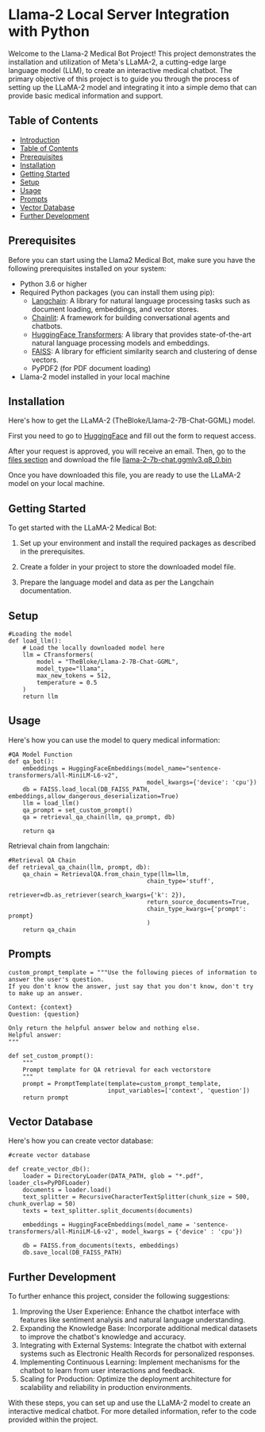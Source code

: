 # Llama-2 Local Server Integration with Python

Welcome to the Llama-2 Medical Bot Project! This project demonstrates the installation and utilization of Meta's LLaMA-2, a cutting-edge large language model (LLM), to create an interactive medical chatbot. The primary objective of this project is to guide you through the process of setting up the LLaMA-2 model and integrating it into a simple demo that can provide basic medical information and support.

## Table of Contents

- [Introduction](#llama2-local-server-integration-with-python)
- [Table of Contents](#table-of-contents)
- [Prerequisites](#prerequisites)
- [Installation](#installation)
- [Getting Started](#getting-started)
- [Setup](#setup)
- [Usage](#usage)
- [Prompts](#prompts)
- [Vector Database](#vector-database)
- [Further Development](#further-development)

## Prerequisites

Before you can start using the Llama2 Medical Bot, make sure you have the following prerequisites installed on your system:

- Python 3.6 or higher
- Required Python packages (you can install them using pip):
  - [Langchain](https://www.langchain.com/): A library for natural language processing tasks such as document loading, embeddings, and vector stores.
  - [Chainlit](https://github.com/langchain/chainlit): A framework for building conversational agents and chatbots.
  - [HuggingFace Transformers](https://github.com/huggingface/transformers): A library that provides state-of-the-art natural language processing models and embeddings.
  - [FAISS](https://github.com/facebookresearch/faiss): A library for efficient similarity search and clustering of dense vectors.
  - PyPDF2 (for PDF document loading)
- Llama-2 model installed in your local machine

## Installation

Here's how to get the LLaMA-2 (TheBloke/Llama-2-7B-Chat-GGML) model.

First you need to go to [HuggingFace](#https://huggingface.co/TheBloke/Llama-2-7B-Chat-GGML) and fill out the form to request access.

After your request is approved, you will receive an email. Then, go to the [files section](#https://huggingface.co/TheBloke/Llama-2-7B-Chat-GGML/tree/main) and download the file [llama-2-7b-chat.ggmlv3.q8_0.bin](#https://huggingface.co/TheBloke/Llama-2-7B-Chat-GGML/blob/main/llama-2-7b-chat.ggmlv3.q8_0.bin)

Once you have downloaded this file, you are ready to use the LLaMA-2 model on your local machine.

## Getting Started

To get started with the LLaMA-2 Medical Bot:

1. Set up your environment and install the required packages as described in the prerequisites.

2. Create a folder in your project to store the downloaded model file.

3. Prepare the language model and data as per the Langchain documentation.

## Setup

```
#Loading the model
def load_llm():
    # Load the locally downloaded model here
    llm = CTransformers(
        model = "TheBloke/Llama-2-7B-Chat-GGML",
        model_type="llama",
        max_new_tokens = 512,
        temperature = 0.5
    )
    return llm
```

## Usage

Here's how you can use the model to query medical information:

```
#QA Model Function
def qa_bot():
    embeddings = HuggingFaceEmbeddings(model_name="sentence-transformers/all-MiniLM-L6-v2",
                                       model_kwargs={'device': 'cpu'})
    db = FAISS.load_local(DB_FAISS_PATH, embeddings,allow_dangerous_deserialization=True)
    llm = load_llm()
    qa_prompt = set_custom_prompt()
    qa = retrieval_qa_chain(llm, qa_prompt, db)

    return qa
```

Retrieval chain from langchain:

```
#Retrieval QA Chain
def retrieval_qa_chain(llm, prompt, db):
    qa_chain = RetrievalQA.from_chain_type(llm=llm,
                                       chain_type='stuff',
                                       retriever=db.as_retriever(search_kwargs={'k': 2}),
                                       return_source_documents=True,
                                       chain_type_kwargs={'prompt': prompt}
                                       )
    return qa_chain
```

## Prompts

```
custom_prompt_template = """Use the following pieces of information to answer the user's question.
If you don't know the answer, just say that you don't know, don't try to make up an answer.

Context: {context}
Question: {question}

Only return the helpful answer below and nothing else.
Helpful answer:
"""

def set_custom_prompt():
    """
    Prompt template for QA retrieval for each vectorstore
    """
    prompt = PromptTemplate(template=custom_prompt_template,
                            input_variables=['context', 'question'])
    return prompt
```

## Vector Database

Here's how you can create vector database:

```
#create vector database

def create_vector_db():
    loader = DirectoryLoader(DATA_PATH, glob = "*.pdf", loader_cls=PyPDFLoader)
    documents = loader.load()
    text_splitter = RecursiveCharacterTextSplitter(chunk_size = 500, chunk_overlap = 50)
    texts = text_splitter.split_documents(documents)

    embeddings = HuggingFaceEmbeddings(model_name = 'sentence-transformers/all-MiniLM-L6-v2', model_kwargs = {'device' : 'cpu'})

    db = FAISS.from_documents(texts, embeddings)
    db.save_local(DB_FAISS_PATH)
```

## Further Development

To further enhance this project, consider the following suggestions:

1. Improving the User Experience: Enhance the chatbot interface with features like sentiment analysis and natural language understanding.
2. Expanding the Knowledge Base: Incorporate additional medical datasets to improve the chatbot's knowledge and accuracy.
3. Integrating with External Systems: Integrate the chatbot with external systems such as Electronic Health Records for personalized responses.
4. Implementing Continuous Learning: Implement mechanisms for the chatbot to learn from user interactions and feedback.
5. Scaling for Production: Optimize the deployment architecture for scalability and reliability in production environments.

With these steps, you can set up and use the LLaMA-2 model to create an interactive medical chatbot. For more detailed information, refer to the code provided within the project.
